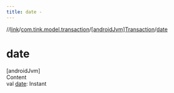 ```yaml
---
title: date -
---
```

//[link](../../index.md)/[com.tink.model.transaction](../index.md)/[[androidJvm]Transaction](index.md)/[date](date.md)



# date  
[androidJvm]  
Content  
val [date](date.md): Instant  



